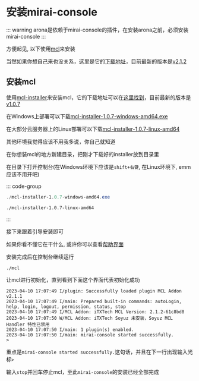 # 安装mirai-console

::: warning
arona是依赖于mirai-console的插件，在安装arona之前，必须安装mirai-console
:::

方便起见, 以下使用[mcl](../guide/glossary#mirai-console-loader)来安装

当然如果你想自己来也没关系，这里是它的[下载地址](https://github.com/iTXTech/mirai-console-loader/releases)，目前最新的版本是[v2.1.2](https://github.com/iTXTech/mirai-console-loader/releases/tag/v2.1.2)

## 安装mcl

使用[mcl-installer](https://github.com/iTXTech/mcl-installer)来安装mcl，它的下载地址可以在[这里找到](https://github.com/iTXTech/mcl-installer/releases)，目前最新的版本是[v1.0.7](https://github.com/iTXTech/mcl-installer/releases/tag/v1.0.7)

在Windows上部署可以下载[mcl-installer-1.0.7-windows-amd64.exe](https://github.com/iTXTech/mcl-installer/releases/download/v1.0.7/mcl-installer-1.0.7-windows-amd64.exe)

在大部分云服务器上的Linux部署可以下载[mcl-installer-1.0.7-linux-amd64](https://github.com/iTXTech/mcl-installer/releases/download/v1.0.7/mcl-installer-1.0.7-linux-amd64)

其他环境我觉得应该不用我多说，你自己就知道

在你想装mcl的地方新建目录，把刚才下载好的installer放到目录里

在目录下打开控制台(在Windows环境下应该是`shift+右键`, 在Linux环境下, emm 应该不用开吧)

::: code-group

```powershell Windows
./mcl-installer-1.0.7-windows-amd64.exe
```

```bash Linux
./mcl-installer-1.0.7-linux-amd64
```

:::

接下来跟着引导安装即可

如果你看不懂它在干什么, 或许你可以查看[帮助界面](../other/help#mcl-installer)

安装完成后在控制台继续运行

```shell
./mcl
```

让mcl进行初始化，直到看到下面这个界面代表初始化成功

```shell
2023-04-10 17:07:49 I/plugin: Successfully loaded plugin MCL Addon v2.1.1
2023-04-10 17:07:49 I/main: Prepared built-in commands: autoLogin, help, login, logout, permission, status, stop
2023-04-10 17:07:49 I/MCL Addon: iTXTech MCL Version: 2.1.2-61c8bd8
2023-04-10 17:07:50 W/MCL Addon: iTXTech Soyuz 未安装，Soyuz MCL Handler 特性已禁用
2023-04-10 17:07:50 I/main: 1 plugin(s) enabled.
2023-04-10 17:07:50 I/main: mirai-console started successfully.
>
```

重点是`mirai-console started successfully.`这句话，并且在下一行出现输入光标`>`

输入`stop`并回车停止mcl，至此`mirai-console`的安装已经全部完成

